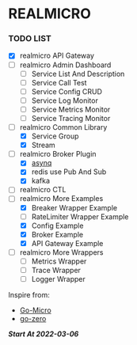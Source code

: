 # REALMICRO

### TODO LIST
- [X] realmicro API Gateway
- [ ] realmicro Admin Dashboard
  - [ ] Service List And Description
  - [ ] Service Call Test
  - [ ] Service Config CRUD
  - [ ] Service Log Monitor
  - [ ] Service Metrics Monitor
  - [ ] Service Tracing Monitor
- [ ] realmicro Common Library
  - [X] Service Group
  - [X] Stream
- [ ] realmicro Broker Plugin 
  - [X] [asynq](https://github.com/hibiken/asynq)
  - [X] redis use Pub And Sub
  - [X] kafka
- [ ] realmicro CTL
- [ ] realmicro More Examples
  - [X] Breaker Wrapper Example
  - [ ] RateLimiter Wrapper Example
  - [X] Config Example
  - [X] Broker Example
  - [X] API Gateway Example
- [ ] realmicro More Wrappers
  - [ ] Metrics Wrapper
  - [ ] Trace Wrapper
  - [ ] Logger Wrapper

Inspire from:
- [Go-Micro](https://github.com/asim/go-micro)
- [go-zero](https://github.com/zeromicro/go-zero)

***Start At 2022-03-06***